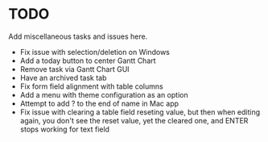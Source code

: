 # TODO

Add miscellaneous tasks and issues here.

- Fix issue with selection/deletion on Windows
- Add a today button to center Gantt Chart
- Remove task via Gantt Chart GUI
- Have an archived task tab
- Fix form field alignment with table columns
- Add a menu with theme configuration as an option
- Attempt to add ? to the end of name in Mac app
- Fix issue with clearing a table field reseting value, but then when editing again, you don't see the reset value, yet the cleared one, and ENTER stops working for text field
